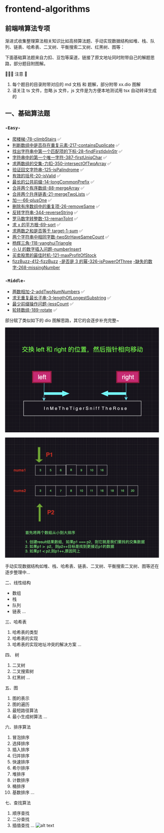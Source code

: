 # frontend-algorithms

## 前端啃算法专项

渐进式收集整理算法相关知识比如高频算法题、手动实现数据结构如堆、栈、队列、链表、哈希表、二叉树、平衡搜索二叉树、红黑树、图等：

下面基础算法题来自力扣、豆包等渠道，链接了原文地址同时附带自己的解题思路，部分题目附图解。

📢📢📢 注意 📢

1. 每个题目的目录附带对应的 md 文档 和 题解，部分附带 xx.dio 图解
2. 请关注 ts 文件，忽略 js 文件，js 文件是为方便本地测试用 tsx 自动转译生成的

## 一、基础算法题

### `-Easy-`

- [爬楼梯-78-climbStairs](https://github.com/azx1573/frontend-algorithms/blob/master/src/algorithms/easy/climbStairs/index.ts) ✅
- [判断数组中是否存在重复元素-217-containsDuplicate](https://github.com/azx1573/frontend-algorithms/blob/master/src/algorithms/easy/containsDuplicate/index.ts) ✅
- [找出字符串中第一个匹配项的下标-28-findFirstIdxInStr](https://github.com/azx1573/frontend-algorithms/blob/master/src/algorithms/easy/findFirstIdxInStr/index.ts) ✅
- [字符串中的第一个唯一字符-387-firstUniqChar](https://github.com/azx1573/frontend-algorithms/blob/master/src/algorithms/easy/firstUniqChar/index.ts) ✅
- [求两数组的交集-力扣-350-intersectOfTwoArray](https://github.com/azx1573/frontend-algorithms/blob/master/src/algorithms/easy/intersectOfTwoArray/index.ts) ✅
- [验证回文字符串-125-isPalindrome](https://github.com/azx1573/frontend-algorithms/blob/master/src/algorithms/easy/isPalindrome/index.js) ✅
- [有效的括号-20-isValid](https://github.com/azx1573/frontend-algorithms/blob/master/src/algorithms/easy/isValid/index.js) ✅
- [最长的公共前缀-14-longCommonPrefix](https://github.com/azx1573/frontend-algorithms/blob/master/src/algorithms/easy/longCommonPrefix/index.js) ✅
- [合并两个有序数组-88-mergeArray](https://github.com/azx1573/frontend-algorithms/blob/master/src/algorithms/easy/mergeArray/index.ts) ✅
- [合并两个升序链表-21-mergeTwoLists](https://github.com/azx1573/frontend-algorithms/blob/master/src/algorithms/easy/mergeTwoLists/index.js) ✅
- [加一-66-plusOne](https://github.com/azx1573/frontend-algorithms/blob/master/src/algorithms/easy/plusOne/index.ts) ✅
- [删除有序数组中的重复项-26-removeSame](https://github.com/azx1573/frontend-algorithms/blob/master/src/algorithms/easy/removeSame/index.js) ✅
- [反转字符串-344-reverseString](https://github.com/azx1573/frontend-algorithms/blob/master/src/algorithms/easy/reverseString/index.ts) ✅
- [罗马数字转整数-13-remanToInt](https://github.com/azx1573/frontend-algorithms/blob/master/src/algorithms/easy/romanToInt/index.js) ✅
- [求 x 的平方根-69-sqrt](https://github.com/azx1573/frontend-algorithms/blob/master/src/algorithms/easy/sqrt/index.ts) ✅
- [求两数之和是否等于 target-1-sum](https://github.com/azx1573/frontend-algorithms/blob/master/src/algorithms/easy/sum/sumOfTarget.ts) ✅
- [两个字符串中相同字数-twoStrHaveSameCount](https://github.com/azx1573/frontend-algorithms/blob/master/src/algorithms/easy/twoStrHaveSameCount/index.ts) ✅
- [杨辉三角-118-yanghuiTriangle](https://github.com/azx1573/frontend-algorithms/blob/master/src/algorithms/easy/yanghuiTriangle/index.ts)
- [小 U 的数字插入问题-numberInsert](https://github.com/azx1573/frontend-algorithms/blob/master/src/algorithms/easy/numberInsert/index.ts)
- [买卖股票的最佳时机-121-maxProfitOfStock](https://github.com/azx1573/frontend-algorithms/blob/master/src/algorithms/easy/maxProfitOfStock/index.ts)
- [fizzBuzz-412-fizzBuzz](https://github.com/azx1573/frontend-algorithms/blob/master/src/algorithms/easy/fizzBuzz/index.ts)
  [-是否是 3 的幂-326-isPowerOfThree](https://github.com/azx1573/frontend-algorithms/blob/master/src/algorithms/easy/isPowerOfThree/index.ts)
  [-缺失的数字-268-missingNumber](https://github.com/azx1573/frontend-algorithms/blob/master/src/algorithms/easy/missingNumber/index.ts)

### `-Middle-`

- [两数相加-2-addTwoNumNumbers](https://github.com/azx1573/frontend-algorithms/blob/master/src/algorithms/middle/addTwoNumbers/index.js) ✅
- [求无重复最长子串-3-lengthOfLongestSubstring](https://github.com/azx1573/frontend-algorithms/blob/master/src/algorithms/middle/lengthOfLongestSubstring/index.js) ✅
- [最少前缀操作问题-lessCount](https://github.com/azx1573/frontend-algorithms/blob/master/src/algorithms/middle/lessCount/index.ts) ✅
- [轮转数组-189-rotate](https://github.com/azx1573/frontend-algorithms/blob/master/src/algorithms/middle/rotate/index.js) ✅

部分赋了类似如下的 dio 图解思路，其它的会逐步补充完整~

![alt text](image-3.png)

![alt text](image-2.png)

手动实现数据结构如堆、栈、哈希表、链表、二叉树、平衡搜索二叉树、图等还在逐步整理中...

二、线性结构

- 数组
- 栈
- 队列
- 链表
  ...

三、哈希表

1. 哈希表的类型
2. 哈希表的实现
3. 哈希表的实现地址冲突的解决方案
   ...

四、 树

1. 二叉树
2. 二叉搜索树
3. 红黑树
   ...

五、图

1. 图的表示
2. 图的遍历
3. 最短路径算法
4. 最小生成树算法
   ...

六、排序算法

1. 冒泡排序
2. 选择排序
3. 插入排序
4. 归并排序
5. 快速排序
6. 希尔排序
7. 堆排序
8. 计数排序
9. 桶排序
10. 基数排序
    ...

七、查找算法

1. 顺序查找
2. 二分查找
3. 插值查找
   ...
   ![alt text](images/前端数据结构和算法.png)

